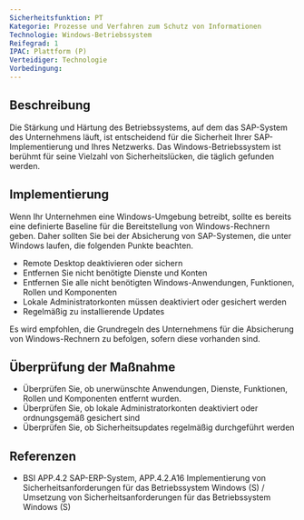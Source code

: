 ```yaml
---
Sicherheitsfunktion: PT
Kategorie: Prozesse und Verfahren zum Schutz von Informationen
Technologie: Windows-Betriebssystem
Reifegrad: 1
IPAC: Plattform (P)
Verteidiger: Technologie
Vorbedingung:
---
```


## Beschreibung

Die Stärkung und Härtung des Betriebssystems, auf dem das SAP-System des Unternehmens läuft, ist entscheidend für die Sicherheit Ihrer SAP-Implementierung und Ihres Netzwerks. Das Windows-Betriebssystem ist berühmt für seine Vielzahl von Sicherheitslücken, die täglich gefunden werden.  

## Implementierung

Wenn Ihr Unternehmen eine Windows-Umgebung betreibt, sollte es bereits eine definierte Baseline für die Bereitstellung von Windows-Rechnern geben. Daher sollten Sie bei der Absicherung von SAP-Systemen, die unter Windows laufen, die folgenden Punkte beachten.

 - Remote Desktop deaktivieren oder sichern
 - Entfernen Sie nicht benötigte Dienste und Konten
 - Entfernen Sie alle nicht benötigten Windows-Anwendungen, Funktionen, Rollen und Komponenten
 - Lokale Administratorkonten müssen deaktiviert oder gesichert werden
 - Regelmäßig zu installierende Updates

Es wird empfohlen, die Grundregeln des Unternehmens für die Absicherung von Windows-Rechnern zu befolgen, sofern diese vorhanden sind.

## Überprüfung der Maßnahme

- Überprüfen Sie, ob unerwünschte Anwendungen, Dienste, Funktionen, Rollen und Komponenten entfernt wurden.
- Überprüfen Sie, ob lokale Administratorkonten deaktiviert oder ordnungsgemäß gesichert sind
- Überprüfen Sie, ob Sicherheitsupdates regelmäßig durchgeführt werden

## Referenzen
- BSI APP.4.2 SAP-ERP-System, APP.4.2.A16 Implementierung von Sicherheitsanforderungen für das Betriebssystem Windows (S) / Umsetzung von Sicherheitsanforderungen für das Betriebssystem Windows (S)
